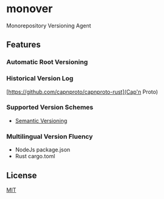 # monover

Monorepository Versioning Agent

## Features

### Automatic Root Versioning

### Historical Version Log

[https://github.com/capnproto/capnproto-rust](Cap'n Proto)

### Supported Version Schemes

- [Semantic Versioning](https://semver.org/)

### Multilingual Version Fluency

- NodeJs package.json
- Rust cargo.toml

## License

[MIT](LICENSE)
